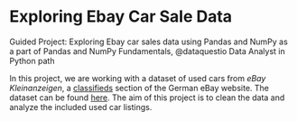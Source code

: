 # Exploring Ebay Car Sale Data 

Guided Project: Exploring Ebay car sales data using Pandas and NumPy as a part of Pandas and NumPy Fundamentals, @dataquestio Data Analyst in Python path 


In this project, we are working with a dataset of used cars from *eBay Kleinanzeigen*, a [classifieds](https://en.wikipedia.org/wiki/Classified_advertising) section of the German eBay website. The dataset can be found [here](https://www.kaggle.com/orgesleka/used-cars-database/data).  The aim of this project is to clean the data and analyze the included used car listings.
 
